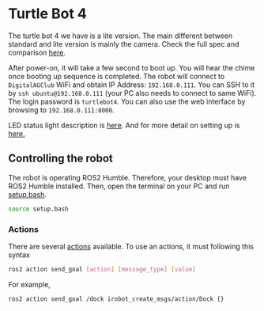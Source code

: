 # Turtle Bot 4

The turtle bot 4 we have is a lite version.
The main different between standard and lite version is mainly the camera.
Check the full spec and comparison [here](https://turtlebot.github.io/turtlebot4-user-manual/overview/features.html).

After power-on, it will take a few second to boot up.
You will hear the chime once booting up sequence is completed.
The robot will connect to `DigitalAGClub` WiFi and obtain IP Address: `192.168.0.111`.
You can SSH to it by `ssh ubuntu@192.168.0.111` (your PC also needs to connect to same WiFi).
The login password is `turtlebot4`.
You can also use the web interface by browsing to `192.168.0.111:8000`.

LED status light description is [here](https://iroboteducation.github.io/create3_docs/hw/face/).
And for more detail on setting up is [here.](https://turtlebot.github.io/turtlebot4-user-manual/setup/basic.html)

## Controlling the robot

The robot is operating ROS2 Humble.
Therefore, your desktop must have ROS2 Humble installed.
Then, open the terminal on your PC and run [setup.bash](../setup.bash).

```bash
source setup.bash
```

### Actions

There are several [actions](https://turtlebot.github.io/turtlebot4-user-manual/software/create3.html) available.
To use an actions, it must following this syntax

```bash
ros2 action send_goal [action] [message_type] [value]
```

For example,

```bash
ros2 action send_goal /dock irobot_create_msgs/action/Dock {}
```
